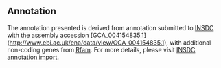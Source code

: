 
Annotation
----------

The annotation presented is derived from annotation submitted to
[INSDC](http://www.insdc.org) with the assembly accession [GCA\_004154835.1]
(http://www.ebi.ac.uk/ena/data/view/GCA_004154835.1),
with additional non-coding genes from
[Rfam](http://rfam.xfam.org/). For more details, please visit [INSDC
annotation import](http://ensemblgenomes.org/info/data/insdc_annotation).
